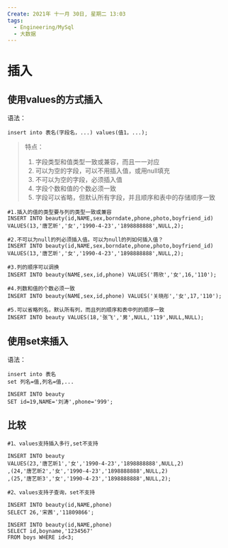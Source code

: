 ```yaml
---
Create: 2021年 十一月 30日, 星期二 13:03
tags: 
  - Engineering/MySql
  - 大数据
---
```


# 插入

## 使用values的方式插入



语法：

```mysql
insert into 表名(字段名，...) values(值1，...);
```

> 特点：
>
> 1. 字段类型和值类型一致或兼容，而且一一对应
> 2. 可以为空的字段，可以不用插入值，或用null填充
> 3. 不可以为空的字段，必须插入值
> 4. 字段个数和值的个数必须一致
> 5. 字段可以省略，但默认所有字段，并且顺序和表中的存储顺序一致

```mysql
#1.插入的值的类型要与列的类型一致或兼容
INSERT INTO beauty(id,NAME,sex,borndate,phone,photo,boyfriend_id)
VALUES(13,'唐艺昕','女','1990-4-23','1898888888',NULL,2);

#2.不可以为null的列必须插入值。可以为null的列如何插入值？
INSERT INTO beauty(id,NAME,sex,borndate,phone,photo,boyfriend_id)
VALUES(13,'唐艺昕','女','1990-4-23','1898888888',NULL,2);

#3.列的顺序可以调换
INSERT INTO beauty(NAME,sex,id,phone) VALUES('蒋欣','女',16,'110');

#4.列数和值的个数必须一致
INSERT INTO beauty(NAME,sex,id,phone) VALUES('关晓彤','女',17,'110');

#5.可以省略列名，默认所有列，而且列的顺序和表中列的顺序一致
INSERT INTO beauty VALUES(18,'张飞','男',NULL,'119',NULL,NULL);
```



## 使用set来插入

语法：

```mysql
insert into 表名
set 列名=值,列名=值,...
```

```mysql
INSERT INTO beauty
SET id=19,NAME='刘涛',phone='999';
```



## 比较

```mysql
#1、values支持插入多行,set不支持

INSERT INTO beauty
VALUES(23,'唐艺昕1','女','1990-4-23','1898888888',NULL,2)
,(24,'唐艺昕2','女','1990-4-23','1898888888',NULL,2)
,(25,'唐艺昕3','女','1990-4-23','1898888888',NULL,2);

#2、values支持子查询，set不支持

INSERT INTO beauty(id,NAME,phone)
SELECT 26,'宋茜','11809866';

INSERT INTO beauty(id,NAME,phone)
SELECT id,boyname,'1234567'
FROM boys WHERE id<3;
```








